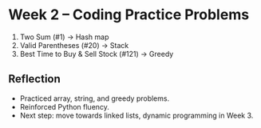 # Week 2 – Coding Practice Problems

1. Two Sum (#1) → Hash map
2. Valid Parentheses (#20) → Stack
3. Best Time to Buy & Sell Stock (#121) → Greedy

## Reflection
- Practiced array, string, and greedy problems.
- Reinforced Python fluency.
- Next step: move towards linked lists, dynamic programming in Week 3.
